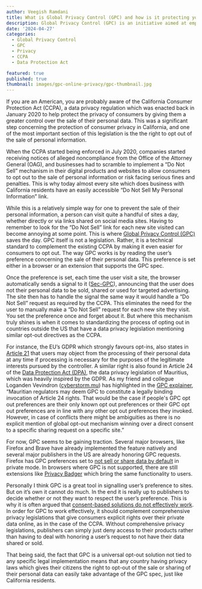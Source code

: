 ```yaml
---
author: Veegish Ramdani
title: What is Global Privacy Control (GPC) and how is it protecting your privacy online.
description: Global Privacy Control (GPC) is an initiative aimed at empowering users to manage their online privacy. But how does it work and what's the story behind it?
date: '2024-04-27'
categories:
  - Global Privacy Control
  - GPC
  - Privacy
  - CCPA
  - Data Protection Act

featured: true
published: true
thumbnail: images/gpc-online-privacy/gpc-thumbnail.jpg
---
```


If you are an American, you are probably aware of the California Consumer Protection Act (CCPA), a data privacy regulation which was enacted back in January 2020 to help protect the privacy of consumers by giving them a greater control over the sale of their personal data. This was a significant step concerning the protection of consumer privacy in California, and one of the most important section of this legislation is the the right to opt out of the sale of personal information.

When the CCPA started being enforced in July 2020, companies started receiving notices of alleged noncompliance from the Office of the Attorney General (OAG), and businesses had to scramble to implement a “Do Not Sell” mechanism in their digital products and websites to allow consumers to opt out to the sale of personal information or risk facing serious fines and penalties. This is why today almost every site which does business with California residents have an easily accessible “Do Not Sell My Personal Information” link.

While this is a relatively simple way for one to prevent the sale of their personal information, a person can visit quite a handful of sites a day, whether directly or via links shared on social media sites. Having to remember to look for the “Do Not Sell” link for each new site visited can become annoying at some point. This is where [Global Privacy Control (GPC)](https://globalprivacycontrol.org/) saves the day. GPC itself is not a legislation. Rather, it is a technical standard to complement the existing CCPA by making it even easier for consumers to opt out. The way GPC works is by reading the user’s preference concerning the sale of their personal data. This preference is set either in a browser or an extension that supports the GPC spec.

Once the preference is set, each time the user visit a site, the browser automatically sends a signal to it ([Sec-GPC](https://developer.mozilla.org/en-US/docs/Web/HTTP/Headers/Sec-GPC)), announcing that the user does not their personal data to be sold, shared or used for targeted advertising. The site then has to handle the signal the same way it would handle a “Do Not Sell” request as required by the CCPA. This eliminates the need for the user to manually make a “Do Not Sell” request for each new site they visit. You set the preference once and forget about it. But where this mechanism truly shines is when it comes to standardizing the process of opting out in countries outside the US that have a data privacy legislation mentioning similar opt-out directives as the CCPA.

For instance, the EU’s GDPR which strongly favours opt-ins, also states in [Article 21](https://gdpr-info.eu/art-21-gdpr/) that users may object from the processing of their personal data at any time if processing is necessary for the purposes of the legitimate interests pursued by the controller. A similar right is also found in Article 24 of the [Data Protection Act (DPA)](https://dataprotection.govmu.org/Documents/DPA_2017_updated.pdf?csf=1&e=0rlrff), the data privacy legislation of Mauritius, which was heavily inspired by the GDPR. As my friend and collegue Loganden Vevindron ([cyberstorm.mu](https://cyberstorm.mu/)) has highlighted in the [GPC explainer](https://github.com/privacycg/gpc-spec/blob/main/explainer.md), “Mauritian regulators may deem GPC to constitute a legally binding invocation of Article 24 rights. That would be the case if people's GPC opt out preferences are their only known opt out preferences or their GPC opt out preferences are in line with any other opt out preferences they invoked. However, in case of conflicts there might be ambiguities as there is no explicit mention of global opt-out mechanism winning over a direct consent to a specific sharing request on a specific site.”

For now, GPC seems to be gaining traction. Several major browsers, like Firefox and Brave have already implemented the feature natively and several major publishers in the US are already honoring GPC requests. Firefox has GPC preferences set to [not sell or share data by default](https://blog.mozilla.org/netpolicy/2023/11/21/global-privacy-control-empowers-individuals-to-limit-privacy-invasive-tracking/) in private mode. In browsers where GPC is not supported, there are still extensions like [Privacy Badger](https://privacybadger.org/) which bring the same functionality to users.

Personally I think GPC is a great tool in signalling user’s preference to sites. But on it’s own it cannot do much. In the end it is really up to publishers to decide whether or not they want to respect the user’s preference. This is why it is often argued that [consent-based solutions do not effectively work](https://hbr.org/2018/09/stop-thinking-about-consent-it-isnt-possible-and-it-isnt-right). In order for GPC to work effectively, it should complement comprehensive privacy legislations that give consumers explicit rights over their private data online, as in the case of the CCPA. Without comprehensive privacy legislations, publishers can simply just deny access to their products rather than having to deal with honoring a user’s request to not have their data shared or sold.

That being said, the fact that GPC is a universal opt-out solution not tied to any specific legal implementation means that any country having privacy laws which gives their citizens the right to opt-out of the sale or sharing of their personal data can easily take advantage of the GPC spec, just like California residents.
